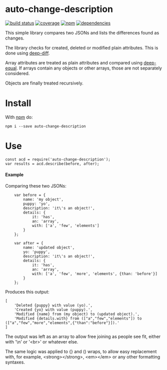 # auto-change-description
[![build status](https://travis-ci.org/cope/auto-change-description.svg?branch=master)](https://travis-ci.org/cope/auto-change-description)
[![coverage](https://coveralls.io/repos/github/cope/auto-change-description/badge.svg?branch=master)](https://coveralls.io/github/cope/auto-change-description?branch=master)
[![npm](https://img.shields.io/npm/dt/auto-change-description.svg)](https://www.npmjs.com/package/auto-change-description)
[![dependencies](https://david-dm.org/cope/auto-change-description.svg)](https://www.npmjs.com/package/auto-change-description)

This simple library compares two JSONs and lists the differences found as changes.

The library checks for created, deleted or modified plain attributes. This is done using [deep-diff](https://www.npmjs.com/package/deep-diff).

Array attributes are treated as plain attributes and compared using [deep-equal](https://www.npmjs.com/package/deep-equal). If arrays contain any objects or other arrays, those are not separately considered.

Objects are finally treated recursively.

# Install

With [npm](http://npmjs.org) do:
```
npm i --save auto-change-description
```

# Use

```
const acd = require('auto-change-description');
var results = acd.describe(before, after);
```

#### Example

Comparing these two JSONs:
```
    var before = {
        name: 'my object',
        puppy: 'yo',
        description: 'it\'s an object!',
        details: {
            it: 'has',
            an: 'array',
            with: ['a', 'few', 'elements']
        }
    };
    
    var after = {
        name: 'updated object',
        yo: 'puppy',
        description: 'it\'s an object!',
        details: {
            it: 'has',
            an: 'array',
            with: ['a', 'few', 'more', 'elements', {than: 'before'}]
        }
    };
```
Produces this output:
```
[
    'Deleted {puppy} with value (yo).',
    'Created {yo} with value (puppy).',
    'Modified {name} from (my object) to (updated object).',
    'Modified {details.with} from (["a","few","elements"]) to (["a","few","more","elements",{"than":"before"}]).'
]
```
The output was left as an array to allow free joining as people see fit, either with '\n' or '&lt;br&gt;' or whatever else.

The same logic was applied to {} and () wraps, to allow easy replacement with, for example, &lt;strong&gt;&lt;/strong&gt;, &lt;em&gt;&lt;/em&gt; or any other formatting syntaxes.
